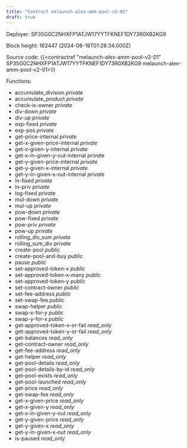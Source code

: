 ```yaml
---
title: "Contract melaunch-alex-amm-pool-v2-01"
draft: true
---
```

Deployer: SP35G0C2NHXFP1ATJW17YYTFKNEF1DY73R0XB2KG9


 



Block height: 162447 (2024-08-19T01:28:34.000Z)

Source code: {{<contractref "melaunch-alex-amm-pool-v2-01" SP35G0C2NHXFP1ATJW17YYTFKNEF1DY73R0XB2KG9 melaunch-alex-amm-pool-v2-01>}}

Functions:

* accumulate_division _private_
* accumulate_product _private_
* check-is-owner _private_
* div-down _private_
* div-up _private_
* exp-fixed _private_
* exp-pos _private_
* get-price-internal _private_
* get-x-given-price-internal _private_
* get-x-given-y-internal _private_
* get-x-in-given-y-out-internal _private_
* get-y-given-price-internal _private_
* get-y-given-x-internal _private_
* get-y-in-given-x-out-internal _private_
* ln-fixed _private_
* ln-priv _private_
* log-fixed _private_
* mul-down _private_
* mul-up _private_
* pow-down _private_
* pow-fixed _private_
* pow-priv _private_
* pow-up _private_
* rolling_div_sum _private_
* rolling_sum_div _private_
* create-pool _public_
* create-pool-and-buy _public_
* pause _public_
* set-approved-token-x _public_
* set-approved-token-x-many _public_
* set-approved-token-y _public_
* set-contract-owner _public_
* set-fee-address _public_
* set-swap-fee _public_
* swap-helper _public_
* swap-x-for-y _public_
* swap-y-for-x _public_
* get-approved-token-x-or-fail _read_only_
* get-approved-token-y-or-fail _read_only_
* get-balances _read_only_
* get-contract-owner _read_only_
* get-fee-address _read_only_
* get-helper _read_only_
* get-pool-details _read_only_
* get-pool-details-by-id _read_only_
* get-pool-exists _read_only_
* get-pool-launched _read_only_
* get-price _read_only_
* get-swap-fee _read_only_
* get-x-given-price _read_only_
* get-x-given-y _read_only_
* get-x-in-given-y-out _read_only_
* get-y-given-price _read_only_
* get-y-given-x _read_only_
* get-y-in-given-x-out _read_only_
* is-paused _read_only_

